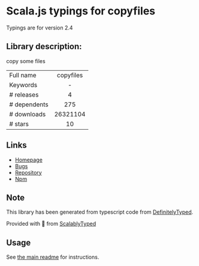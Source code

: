 
# Scala.js typings for copyfiles

Typings are for version 2.4

## Library description:
copy some files

|                    |                 |
| ------------------ | :-------------: |
| Full name          | copyfiles |
| Keywords           | - |
| # releases         | 4 |
| # dependents       | 275 |
| # downloads        | 26321104 |
| # stars            | 10 |

## Links
- [Homepage](https://github.com/calvinmetcalf/copyfiles#readme)
- [Bugs](https://github.com/calvinmetcalf/copyfiles/issues)
- [Repository](https://github.com/calvinmetcalf/copyfiles)
- [Npm](https://www.npmjs.com/package/copyfiles)
    


## Note
This library has been generated from typescript code from [DefinitelyTyped](https://definitelytyped.org).

Provided with :purple_heart: from [ScalablyTyped](https://github.com/oyvindberg/ScalablyTyped)

## Usage
See [the main readme](../../readme.md) for instructions.



